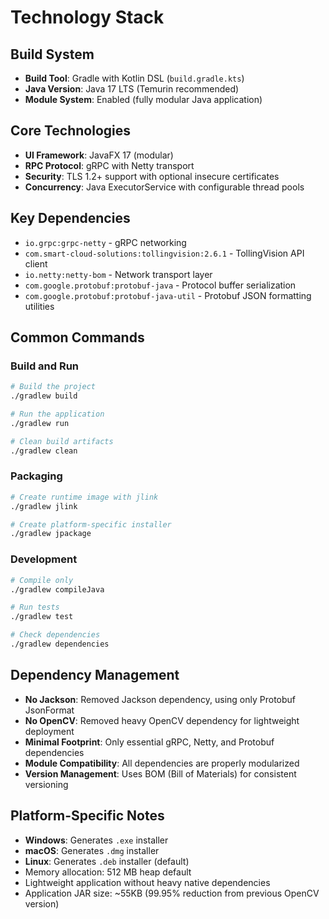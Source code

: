 # Technology Stack

## Build System
- **Build Tool**: Gradle with Kotlin DSL (`build.gradle.kts`)
- **Java Version**: Java 17 LTS (Temurin recommended)
- **Module System**: Enabled (fully modular Java application)

## Core Technologies
- **UI Framework**: JavaFX 17 (modular)
- **RPC Protocol**: gRPC with Netty transport
- **Security**: TLS 1.2+ support with optional insecure certificates
- **Concurrency**: Java ExecutorService with configurable thread pools

## Key Dependencies
- `io.grpc:grpc-netty` - gRPC networking
- `com.smart-cloud-solutions:tollingvision:2.6.1` - TollingVision API client
- `io.netty:netty-bom` - Network transport layer
- `com.google.protobuf:protobuf-java` - Protocol buffer serialization
- `com.google.protobuf:protobuf-java-util` - Protobuf JSON formatting utilities

## Common Commands

### Build and Run
```bash
# Build the project
./gradlew build

# Run the application
./gradlew run

# Clean build artifacts
./gradlew clean
```

### Packaging
```bash
# Create runtime image with jlink
./gradlew jlink

# Create platform-specific installer
./gradlew jpackage
```

### Development
```bash
# Compile only
./gradlew compileJava

# Run tests
./gradlew test

# Check dependencies
./gradlew dependencies
```

## Dependency Management
- **No Jackson**: Removed Jackson dependency, using only Protobuf JsonFormat
- **No OpenCV**: Removed heavy OpenCV dependency for lightweight deployment
- **Minimal Footprint**: Only essential gRPC, Netty, and Protobuf dependencies
- **Module Compatibility**: All dependencies are properly modularized
- **Version Management**: Uses BOM (Bill of Materials) for consistent versioning

## Platform-Specific Notes
- **Windows**: Generates `.exe` installer
- **macOS**: Generates `.dmg` installer  
- **Linux**: Generates `.deb` installer (default)
- Memory allocation: 512 MB heap default
- Lightweight application without heavy native dependencies
- Application JAR size: ~55KB (99.95% reduction from previous OpenCV version)